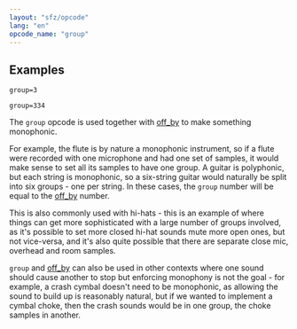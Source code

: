 ```yaml
---
layout: "sfz/opcode"
lang: "en"
opcode_name: "group"
---
```

## Examples

```
group=3

group=334
```

The `group` opcode is used together with [off_by](off_by) to make
something monophonic.

For example, the flute is by nature a monophonic instrument, so if a flute were
recorded with one microphone and had one set of samples, it would make sense to
set all its samples to have one group. A guitar is polyphonic, but each string
is monophonic, so a six-string guitar would naturally be split into six groups -
one per string. In these cases, the `group` number will be equal to the [off_by](off_by)
number.

This is also commonly used with hi-hats - this is an example of where things can
get more sophisticated with a large number of groups involved, as it's possible
to set more closed hi-hat sounds mute more open ones, but not vice-versa, and it's
also quite possible that there are separate close mic, overhead and room samples.

`group` and [off_by](off_by) can also be used in other contexts where one sound
should cause another to stop but enforcing monophony is not the goal - for example,
a crash cymbal doesn't need to be monophonic, as allowing the sound to build up
is reasonably natural, but if we wanted to implement a cymbal choke, then the
crash sounds would be in one group, the choke samples in another.
